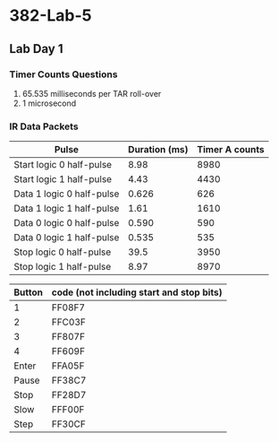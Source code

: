 # 382-Lab-5
## Lab Day 1
### Timer Counts Questions
1) 65.535 milliseconds per TAR roll-over
2) 1 microsecond
### IR Data Packets
| Pulse                         | Duration (ms) | Timer A counts |
| ----------------------------- | ------------- | -------------- | 
|   Start logic 0 half-pulse    |     8.98      |      8980      |
|   Start logic 1 half-pulse    |     4.43      |      4430      |
|   Data 1 logic 0 half-pulse   |     0.626     |      626       | 
|   Data 1 logic 1 half-pulse   |     1.61      |      1610      | 
|   Data 0 logic 0 half-pulse   |     0.590     |      590       |
|   Data 0 logic 1 half-pulse   |     0.535     |      535       | 
|   Stop logic 0 half-pulse     |     39.5      |      3950      |
|   Stop logic 1 half-pulse     |     8.97      |      8970      | 

| Button     | code (not including start and stop bits) |
| ---------- | ---------------------------------------- |
| 1          |     FF08F7    |
| 2          |     FFC03F    |
| 3          |     FF807F    |
| 4          |     FF609F    | 
| Enter      |     FFA05F    | 
| Pause      |     FF38C7    |
| Stop       |     FF28D7    |
| Slow       |     FFF00F    | 
| Step       |     FF30CF    | 
